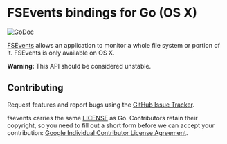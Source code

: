 # FSEvents bindings for Go (OS X)

[![GoDoc](https://godoc.org/github.com/go-fsnotify/fsevents?status.svg)](https://godoc.org/github.com/go-fsnotify/fsevents)

[FSEvents](https://developer.apple.com/library/mac/documentation/Darwin/Reference/FSEvents_Ref/) allows an application to monitor a whole file system or portion of it. FSEvents is only available on OS X.

**Warning:** This API should be considered unstable.

## Contributing

Request features and report bugs using the [GitHub Issue Tracker](https://github.com/go-fsnotify/fsevents/issues).

fsevents carries the same [LICENSE](https://github.com/go-fsnotify/fsevents/blob/master/LICENSE) as Go. Contributors retain their copyright, so you need to fill out a short form before we can accept your contribution: [Google Individual Contributor License Agreement](https://developers.google.com/open-source/cla/individual).

